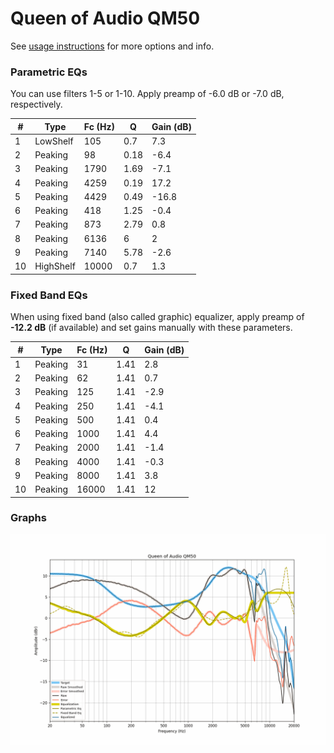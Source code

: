 # Queen of Audio QM50
See [usage instructions](https://github.com/jaakkopasanen/AutoEq#usage) for more options and info.

### Parametric EQs
You can use filters 1-5 or 1-10. Apply preamp of -6.0 dB or -7.0 dB, respectively.

|   # | Type      |   Fc (Hz) |    Q |   Gain (dB) |
|-----|-----------|-----------|------|-------------|
|   1 | LowShelf  |       105 | 0.7  |         7.3 |
|   2 | Peaking   |        98 | 0.18 |        -6.4 |
|   3 | Peaking   |      1790 | 1.69 |        -7.1 |
|   4 | Peaking   |      4259 | 0.19 |        17.2 |
|   5 | Peaking   |      4429 | 0.49 |       -16.8 |
|   6 | Peaking   |       418 | 1.25 |        -0.4 |
|   7 | Peaking   |       873 | 2.79 |         0.8 |
|   8 | Peaking   |      6136 | 6    |         2   |
|   9 | Peaking   |      7140 | 5.78 |        -2.6 |
|  10 | HighShelf |     10000 | 0.7  |         1.3 |

### Fixed Band EQs
When using fixed band (also called graphic) equalizer, apply preamp of **-12.2 dB** (if available) and set gains manually with these parameters.

|   # | Type    |   Fc (Hz) |    Q |   Gain (dB) |
|-----|---------|-----------|------|-------------|
|   1 | Peaking |        31 | 1.41 |         2.8 |
|   2 | Peaking |        62 | 1.41 |         0.7 |
|   3 | Peaking |       125 | 1.41 |        -2.9 |
|   4 | Peaking |       250 | 1.41 |        -4.1 |
|   5 | Peaking |       500 | 1.41 |         0.4 |
|   6 | Peaking |      1000 | 1.41 |         4.4 |
|   7 | Peaking |      2000 | 1.41 |        -1.4 |
|   8 | Peaking |      4000 | 1.41 |        -0.3 |
|   9 | Peaking |      8000 | 1.41 |         3.8 |
|  10 | Peaking |     16000 | 1.41 |        12   |

### Graphs
![](./Queen%20of%20Audio%20QM50.png)
